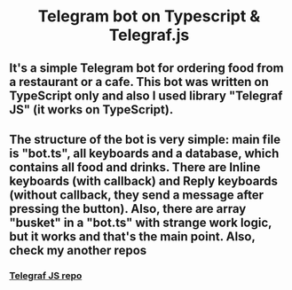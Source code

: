 <h1 align='center' >Telegram bot on Typescript & Telegraf.js</h1>
<h2 align=''>It's a simple Telegram bot for ordering food from a restaurant or a cafe. This bot was written on TypeScript only and also I used library "Telegraf JS" (it works on TypeScript). 
<br>
<h2 align=''>The structure of the bot is very simple: main file is "bot.ts", all keyboards and a database, which contains all food and drinks. There are Inline keyboards (with callback) and Reply keyboards (without callback, they send a message after pressing the button). Also, there are array "busket" in a "bot.ts" with strange work logic, but it works and that's the main point. Also, check my another repos</h2></h2>
<a href='https://github.com/telegraf/telegraf'><h3>Telegraf JS repo</h3></a>
